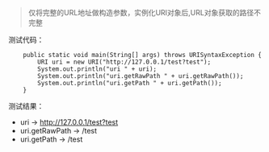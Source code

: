 >仅将完整的URL地址做构造参数，实例化URI对象后,URL对象获取的路径不完整

测试代码：
```
    public static void main(String[] args) throws URISyntaxException {
        URI uri = new URI("http://127.0.0.1/test?test");
        System.out.println("uri " + uri);
        System.out.println("uri.getRawPath " + uri.getRawPath());
        System.out.println("uri.getPath " + uri.getPath());
    }
```    

测试结果：
* uri -> http://127.0.0.1/test?test
* uri.getRawPath -> /test
* uri.getPath -> /test
    